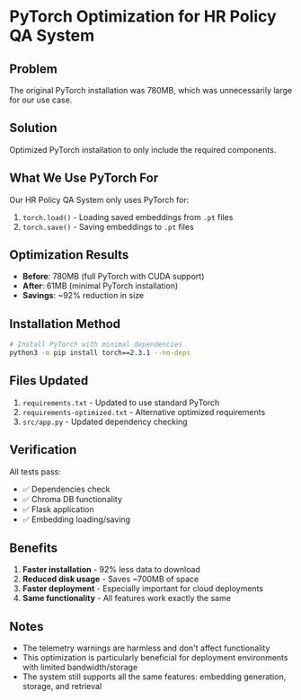 # PyTorch Optimization for HR Policy QA System

## Problem
The original PyTorch installation was 780MB, which was unnecessarily large for our use case.

## Solution
Optimized PyTorch installation to only include the required components.

## What We Use PyTorch For
Our HR Policy QA System only uses PyTorch for:
1. `torch.load()` - Loading saved embeddings from `.pt` files
2. `torch.save()` - Saving embeddings to `.pt` files

## Optimization Results
- **Before**: 780MB (full PyTorch with CUDA support)
- **After**: 61MB (minimal PyTorch installation)
- **Savings**: ~92% reduction in size

## Installation Method
```bash
# Install PyTorch with minimal dependencies
python3 -m pip install torch==2.3.1 --no-deps
```

## Files Updated
1. `requirements.txt` - Updated to use standard PyTorch
2. `requirements-optimized.txt` - Alternative optimized requirements
3. `src/app.py` - Updated dependency checking

## Verification
All tests pass:
- ✅ Dependencies check
- ✅ Chroma DB functionality
- ✅ Flask application
- ✅ Embedding loading/saving

## Benefits
1. **Faster installation** - 92% less data to download
2. **Reduced disk usage** - Saves ~700MB of space
3. **Faster deployment** - Especially important for cloud deployments
4. **Same functionality** - All features work exactly the same

## Notes
- The telemetry warnings are harmless and don't affect functionality
- This optimization is particularly beneficial for deployment environments with limited bandwidth/storage
- The system still supports all the same features: embedding generation, storage, and retrieval
